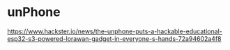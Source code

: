 # unPhone
https://www.hackster.io/news/the-unphone-puts-a-hackable-educational-esp32-s3-powered-lorawan-gadget-in-everyone-s-hands-72a94602a4f8
